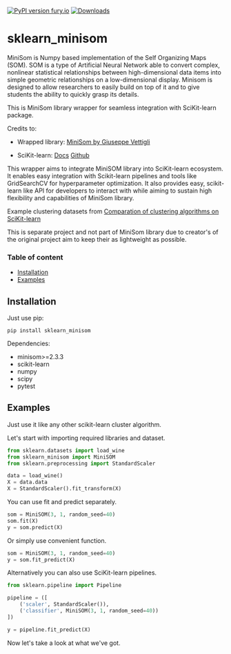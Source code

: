 [![PyPI version fury.io](https://badge.fury.io/py/sklearn_minisom.svg)](https://pypi.org/project/sklearn_minisom/)
[![Downloads](https://static.pepy.tech/personalized-badge/sklearn_minisom?period=total&units=international_system&left_color=black&right_color=blue&left_text=Downloads)](https://pepy.tech/project/sklearn_minisom)

# sklearn_minisom

MiniSom is Numpy based implementation of the Self Organizing Maps (SOM). SOM is a type of Artificial Neural Network able to convert complex, nonlinear statistical relationships between high-dimensional data items into simple geometric relationships on a low-dimensional display. Minisom is designed to allow researchers to easily build on top of it and to give students the ability to quickly grasp its details.

This is MiniSom library wrapper for seamless integration with SciKit-learn package.

Credits to:
* Wrapped library: [MiniSom by Giuseppe Vettigli](https://github.com/JustGlowing/minisom)

* SciKit-learn: [Docs](https://scikit-learn.org/stable/) [Github](https://github.com/scikit-learn/scikit-learn)

This wrapper aims to integrate MiniSOM library into SciKit-learn ecosystem.
It enables easy integration with Scikit-learn pipelines and 
tools like GridSearchCV for hyperparameter optimization. It also provides easy, scikit-learn like API for developers to interact with while aiming to sustain high flexibility and capabilities of MiniSom library.

Example clustering datasets from [Comparation of clustering algorithms on SciKit-learn](https://scikit-learn.org/stable/modules/clustering.html)

This is separate project and not part of MiniSom library due to creator's of the original project aim to keep their as lightweight as possible. 


### Table of content
- [Installation](#installation)
- [Examples](#Examples)

## Installation

Just use pip:

    pip install sklearn_minisom

Dependencies:
* minisom>=2.3.3
* scikit-learn
* numpy
* scipy
* pytest


## Examples

Just use it like any other scikit-learn cluster algorithm.

Let's start with importing required libraries and dataset.

```python
from sklearn.datasets import load_wine
from sklearn_minisom import MiniSOM
from sklearn.preprocessing import StandardScaler

data = load_wine()
X = data.data
X = StandardScaler().fit_transform(X)
```

You can use fit and predict separately.
```python
som = MiniSOM(3, 1, random_seed=40)
som.fit(X)
y = som.predict(X)
```

Or simply use convenient function.
```python
som = MiniSOM(3, 1, random_seed=40)
y = som.fit_predict(X)
```


Alternatively you can also use SciKit-learn pipelines.
```python
from sklearn.pipeline import Pipeline

pipeline = ([
    ('scaler', StandardScaler()),
    ('classifier', MiniSOM(3, 1, random_seed=40))
])

y = pipeline.fit_predict(X)
```
Now let's take a look at what we've got.

